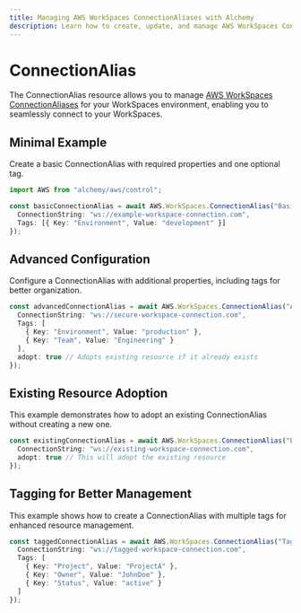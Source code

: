 ```yaml
---
title: Managing AWS WorkSpaces ConnectionAliases with Alchemy
description: Learn how to create, update, and manage AWS WorkSpaces ConnectionAliases using Alchemy Cloud Control.
---
```


# ConnectionAlias

The ConnectionAlias resource allows you to manage [AWS WorkSpaces ConnectionAliases](https://docs.aws.amazon.com/workspaces/latest/userguide/) for your WorkSpaces environment, enabling you to seamlessly connect to your WorkSpaces.

## Minimal Example

Create a basic ConnectionAlias with required properties and one optional tag.

```ts
import AWS from "alchemy/aws/control";

const basicConnectionAlias = await AWS.WorkSpaces.ConnectionAlias("BasicConnectionAlias", {
  ConnectionString: "ws://example-workspace-connection.com",
  Tags: [{ Key: "Environment", Value: "development" }]
});
```

## Advanced Configuration

Configure a ConnectionAlias with additional properties, including tags for better organization.

```ts
const advancedConnectionAlias = await AWS.WorkSpaces.ConnectionAlias("AdvancedConnectionAlias", {
  ConnectionString: "ws://secure-workspace-connection.com",
  Tags: [
    { Key: "Environment", Value: "production" },
    { Key: "Team", Value: "Engineering" }
  ],
  adopt: true // Adopts existing resource if it already exists
});
```

## Existing Resource Adoption

This example demonstrates how to adopt an existing ConnectionAlias without creating a new one.

```ts
const existingConnectionAlias = await AWS.WorkSpaces.ConnectionAlias("ExistingConnectionAlias", {
  ConnectionString: "ws://existing-workspace-connection.com",
  adopt: true // This will adopt the existing resource
});
```

## Tagging for Better Management

This example shows how to create a ConnectionAlias with multiple tags for enhanced resource management.

```ts
const taggedConnectionAlias = await AWS.WorkSpaces.ConnectionAlias("TaggedConnectionAlias", {
  ConnectionString: "ws://tagged-workspace-connection.com",
  Tags: [
    { Key: "Project", Value: "ProjectA" },
    { Key: "Owner", Value: "JohnDoe" },
    { Key: "Status", Value: "active" }
  ]
});
```